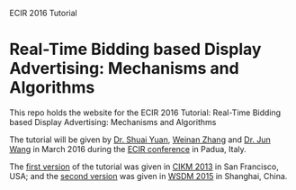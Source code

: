 ECIR 2016 Tutorial

Real-Time Bidding based Display Advertising: Mechanisms and Algorithms
=====================

This repo holds the website for the ECIR 2016 Tutorial: Real-Time Bidding based Display Advertising: Mechanisms and Algorithms

The tutorial will be given by [Dr. Shuai Yuan](http://yuan-shuai.info), [Weinan Zhang](http://www0.cs.ucl.ac.uk/staff/Weinan.Zhang) and [Dr. Jun Wang](http://web4.cs.ucl.ac.uk/staff/jun.wang/blog/about) in March 2016 during the [ECIR conference](http://ecir2016.dei.unipd.it/) in Padua, Italy.

The [first version](http://tutorial-cikm-2013.computatinoal-advertising.org) of the tutorial was given in [CIKM 2013](http://www.cikm2013.org) in San Francisco, USA; and the [second version](http://tutorial-wsdm-2015.computatinoal-advertising.org) was given in [WSDM 2015](http://www.wsdm-conference.org/2015) in Shanghai, China.
